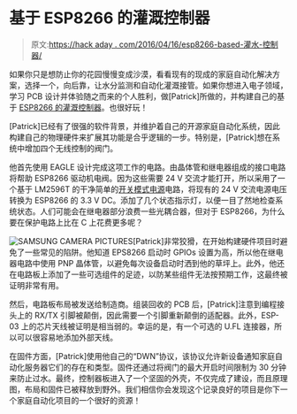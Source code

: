 # 基于 ESP8266 的灌溉控制器

> 原文:[https://hack aday . com/2016/04/16/esp8266-based-灌水-控制器/](https://hackaday.com/2016/04/16/esp8266-based-irrigation-controller/)

如果你只是想防止你的花园慢慢变成沙漠，看看现有的现成的家庭自动化解决方案，选择一个，向后靠，让水分监测和自动化灌溉接管。如果你想进入电子领域，学习 PCB 设计并体验随之而来的个人胜利，做[Patrick]所做的，并构建自己的基于 [ESP8266 的灌溉控制器](http://www.dumaisnet.ca/index.php?article=126641f7f62208d409b39fccf4a0f5e4)。也很好玩！

[Patrick]已经有了很强的软件背景，并维护着自己的开源家庭自动化系统，因此构建自己的物理硬件来扩展其功能是合乎逻辑的一步。特别是，[Patrick]想在系统中增加四个无线控制的阀门。

他首先使用 EAGLE 设计完成这项工作的电路。由晶体管和继电器组成的接口电路将帮助 ESP8266 驱动机电阀。因为这些需要 24 V 交流才能打开，所以采用了一个基于 LM2596T 的干净简单的[开关模式电源](https://www.youtube.com/watch?v=CEhBN5_fO5o)电路，将现有的 24 V 交流电源电压转换为 ESP8266 的 3.3 V DC。添加了几个状态指示灯，以便一目了然地检查系统状态。人们可能会在继电器部分浪费一些光耦合器，但对于 ESP8266，为什么要在保护电路上比在 C 上花费更多呢？

![SAMSUNG CAMERA PICTURES](../Images/610eed5106e262ee6dcf4ffff6789286.png)[Patrick]非常狡猾，在开始构建硬件项目时避免了一些常见的陷阱。他知道 EPS8266 启动时 GPIOs 设置为高，所以他在继电器电路中使用 PNP 晶体管，以避免每次设备启动时洒到他的草坪上。此外，他还在电路板上添加了一些可选组件的足迹，以防某些组件无法按预期工作，这最终被证明非常有用。

然后，电路板布局被发送给制造商。组装回收的 PCB 后，[Patrick]注意到编程接头上的 RX/TX 引脚被颠倒，因此需要一个引脚重新颠倒的适配器。此外，ESP-03 上的芯片天线被证明是相当弱的。幸运的是，有一个可选的 U.FL 连接器，所以可以很容易地添加外部天线。

在固件方面，[Patrick]使用他自己的“DWN”协议，该协议允许新设备通知家庭自动化服务器它们的存在和类型。固件还通过将阀门的最大开启时间限制为 30 分钟来防止过水。最终，控制器板进入了一个坚固的外壳，不仅完成了建设，而且原理图，布局和固件已被释放到野外。我们相信你会发现这个记录良好的项目是你下一个家庭自动化项目的一个很好的资源！